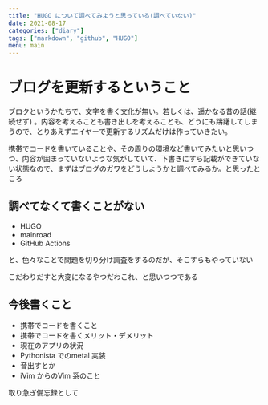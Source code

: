 ```yaml
---
title: "HUGO について調べてみようと思っている(調べていない)"
date: 2021-08-17
categories: ["diary"]
tags: ["markdown", "github", "HUGO"]
menu: main
---
```



# ブログを更新するということ

ブロクというかたちで、文字を書く文化が無い。若しくは、遥かなる昔の話(継続せず) 。内容を考えることも書き出しを考えることも、どうにも躊躇してしまうので、とりあえずエイヤーで更新するリズムだけは作っていきたい。


携帯でコードを書いていることや、その周りの環境など書いてみたいと思いつつ、内容が固まっていないような気がしていて、下書きにすら記載ができていない状態なので、まずはブログのガワをどうしようかと調べてみるか。と思ったところ



## 調べてなくて書くことがない

- HUGO
- mainroad
- GitHub Actions

と、色々なことで問題を切り分け調査をするのだが、そこすらもやっていない


こだわりだすと大変になるやつだわこれ、と思いつつである


## 今後書くこと

- 携帯でコードを書くこと
- 携帯でコードを書くメリット・デメリット
- 現在のアプリの状況
- Pythonista でのmetal 実装
- 音出すとか
- iVim からのVim 系のこと


取り急ぎ備忘録として





